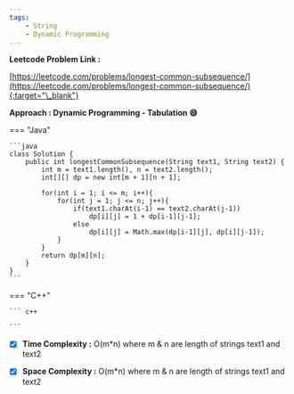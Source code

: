 ```yaml
---
tags:
    - String
    - Dynamic Programming
---
```


**Leetcode Problem Link :**

[https://leetcode.com/problems/longest-common-subsequence/](https://leetcode.com/problems/longest-common-subsequence/){:target="\_blank"}

**Approach : Dynamic Programming - Tabulation :smile:**

=== "Java"

    ```java
    class Solution {
        public int longestCommonSubsequence(String text1, String text2) {
            int m = text1.length(), n = text2.length();
            int[][] dp = new int[m + 1][n + 1];

            for(int i = 1; i <= m; i++){
                for(int j = 1; j <= n; j++){
                    if(text1.charAt(i-1) == text2.charAt(j-1))
                        dp[i][j] = 1 + dp[i-1][j-1];
                    else
                        dp[i][j] = Math.max(dp[i-1][j], dp[i][j-1]);
                }
            }
            return dp[m][n];
        }
    }
    ```

=== "C++"

    ``` c++

    ```

-   [x] **Time Complexity :** O(m\*n) where m & n are length of strings text1 and text2

-   [x] **Space Complexity :** O(m\*n) where m & n are length of strings text1 and text2
